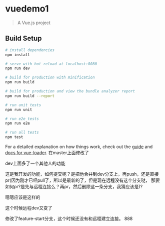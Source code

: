 # vuedemo1

> A Vue.js project

## Build Setup

``` bash
# install dependencies
npm install

# serve with hot reload at localhost:8080
npm run dev

# build for production with minification
npm run build

# build for production and view the bundle analyzer report
npm run build --report

# run unit tests
npm run unit

# run e2e tests
npm run e2e

# run all tests
npm test
```

For a detailed explanation on how things work, check out the [guide](http://vuejs-templates.github.io/webpack/) and [docs for vue-loader](http://vuejs.github.io/vue-loader).
在master上面修改了

dev上面多了一个其他人的功能

这是我开发的功能，如何提交呢？是把他合并到dev分支上，再push，还是直接pr(因为刚才已经pull了，所以是最新的了，但是现在远程没有这个分支哒，
那要如何pr?是先与远程连接么？再pr，然后删除这一条分支，我猜应该是)?

嗯嗯应该是这样的

这个时候远程dev又变了

修改了feature-start分支，这个时候还没有和远程建立连接。
888
